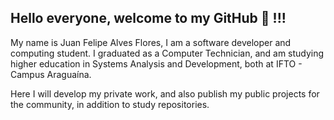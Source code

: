 ## Hello everyone, welcome to my GitHub 👋 !!!

My name is Juan Felipe Alves Flores, I am a software developer and computing student. I graduated as a Computer Technician, and am studying higher education in Systems Analysis and Development, both at IFTO - Campus Araguaína.

Here I will develop my private work, and also publish my public projects for the community, in addition to study repositories.

<!--

## Languages ​​and Technologies:

[<img src="https://img.shields.io/badge/HTML5-E34F26?style=for-the-badge&logo=html5&logoColor=white"/>]()
<img src="https://img.shields.io/badge/CSS3-1572B6?style=for-the-badge&logo=css3&logoColor=white" />
<img src="https://img.shields.io/badge/JavaScript-323330?style=for-the-badge&logo=javascript&logoColor=F7DF1E" />
<img src="https://img.shields.io/badge/jQuery-0769AD?style=for-the-badge&logo=jquery&logoColor=white" />
<img src="https://img.shields.io/badge/PHP-777BB4?style=for-the-badge&logo=php&logoColor=white" />
<img src="https://img.shields.io/badge/Python-3776AB?style=for-the-badge&logo=python&logoColor=white" />
<img src="https://img.shields.io/badge/MySQL-00000F?style=for-the-badge&logo=mysql&logoColor=white" />
<img src="https://img.shields.io/badge/-Linux-black?style=for-the-badge&logo=Linux" />
<img src="https://img.shields.io/badge/-Docker-black?style=for-the-badge&logo=Docker" />
<img src="https://img.shields.io/badge/-Git-white?style=for-the-badge&logo=Git" />
<img src="https://img.shields.io/badge/GitHub-%2312100E.svg?&style=for-the-badge&logo=Github&logoColor=white" />
<img src="https://img.shields.io/badge/Visual_Studio_Code-0078D4?style=for-the-badge&logo=visual%20studio%20code&logoColor=white" />

## Minhas redes:
<ul>
  <li>
    <img src="https://user-images.githubusercontent.com/30157522/87162006-b6c05980-c29b-11ea-8dfe-fba74549729b.png" width="18" alt="Youtube">
    <a href="https://www.youtube.com/channel/UCTM1Idirf0ALOdEdq31qkjg?view_as=subscriber" target="_blank" title="My Youtube">Youtube</a>
  </li>
  <li>
    <img src="https://user-images.githubusercontent.com/30157522/87161461-f33f8580-c29a-11ea-8686-34eb06e44501.png" width="18" alt="Twitter"> 
    <a href="https://twitter.com/IuryProf" target="_blank" title="My Twitter">Twitter</a>
  </li>
  <li>
    <img src="https://user-images.githubusercontent.com/30157522/87161827-6cd77380-c29b-11ea-902a-725eeed60745.png" width="18" alt="Linkedin"> 
    <a href="https://www.linkedin.com/in/iurygdeoliveira/" target="_blank" title="My LinkedIn">LinkedIn</a>
  </li>
</ul>

## Minhas estatísticas
![Top Languages](https://github-readme-stats.vercel.app/api/top-langs/?username=iurygdeoliveira&hide=jupyter%20notebook&langs_count=20&count_private=true&show_icons=true&layout=compact) ![Anurag's GitHub stats](https://github-readme-stats.vercel.app/api?username=iurygdeoliveira&show_icons=true)

## Visualizações
<p>
  <img src="https://gpvc.arturio.dev/iurygdeoliveira" alt="profile views">
</p>

**vilaJJ/vilaJJ** is a ✨ _special_ ✨ repository because its `README.md` (this file) appears on your GitHub profile.

Here are some ideas to get you started:

- 🔭 I’m currently working on ...
- 🌱 I’m currently learning ...
- 👯 I’m looking to collaborate on ...
- 🤔 I’m looking for help with ...
- 💬 Ask me about ...
- 📫 How to reach me: ...
- 😄 Pronouns: ...
- ⚡ Fun fact: ...
-->
